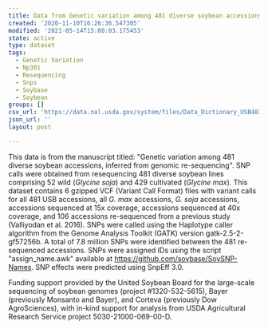 ```yaml
---
title: Data from Genetic variation among 481 diverse soybean accessions
created: '2020-11-10T16:26:36.547305'
modified: '2021-05-14T15:08:03.175453'
state: active
type: dataset
tags:
  - Genetic Variation
  - Np301
  - Resequencing
  - Snps
  - Soybase
  - Soybean
groups: []
csv_url: 'https://data.nal.usda.gov/system/files/Data_Dictionary_USB481_2.csv'
json_url: ''
layout: post

---
```

<p>This data is from the manuscript titled: "Genetic variation among 481 diverse soybean accessions, inferred from genomic re-sequencing". SNP calls were obtained from resequencing 481 diverse soybean lines comprising 52 wild (<em>Glycine soja</em>) and 429 cultivated (<em>Glycine max</em>).  This dataset contains 6 gzipped VCF (Variant Call Format) files with variant calls for all 481 USB accessions, all <em>G. max</em> accessions, <em>G. soja</em> accessions, accessions sequenced at 15x coverage, accessions sequenced at 40x coverage, and 106 accessions re-sequenced from a previous study (Valliyodan et al. 2016). SNPs were called using the Haplotype caller algorithm from the Genome Analysis Toolkit (GATK) version gatk-2.5-2-gf57256b. A total of 7.8 million SNPs were identified between the 481 re-sequenced accessions. SNPs were assigned IDs using the script "assign_name.awk" available at <a href="https://github.com/soybase/SoySNP-Names">https://github.com/soybase/SoySNP-Names</a>. SNP effects were predicted using SnpEff 3.0.</p>
<p>Funding support provided by the United Soybean Board for the large-scale sequencing of soybean genomes (project #1320-532-5615), Bayer (previously Monsanto and Bayer), and Corteva (previously Dow AgroSciences), with in-kind support for analysis from USDA Agricultural Research Service project 5030-21000-069-00-D.</p>

